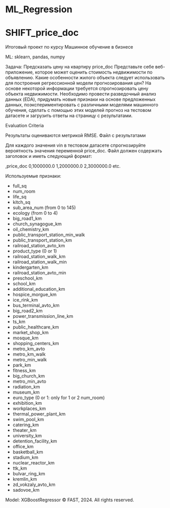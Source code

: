 # ML_Regression

# SHIFT_price_doc
Итоговый проект по курсу Машинное обучение в бизнесе

ML: sklearn, pandas, numpy 

Задача: Предсказать цену на квартиру price_doc
Представьте себе веб-приложение, которое может оценить стоимость недвижимости по объявлению. Какие особенности жилого объекта следует использовать для построения регрессионной модели прогнозирования цен? На основе некоторой информации требуется спрогнозировать цену объекта недвижимости. Необходимо провести разведочный анализ данных (EDA), придумать новые признаки на основе предложенных данных, поэкспериментировать с различными моделями машинного обучения, сделать с помощью этих моделей прогноз на тестовом датасете и загрузить ответы на страницу с результатами.

Evaluation Criteria

Результаты оцениваются метрикой RMSE.
Файл с результатами

Для каждого значения vin в тестовом датасете спрогнозируйте вероятность значения переменной price_doc. Файл должен содержать заголовок и иметь следующий формат:

,price_doc
0,1000000.0
1,2000000.0
2,3000000.0
etc.


Используемые признаки:

* full_sq
* num_room
* life_sq
* kitch_sq
* sub_area_num (from 0 to 145)
* ecology (from 0 to 4)
* big_road1_km
* church_synagogue_km
* oil_chemistry_km
* public_transport_station_min_walk
* public_transport_station_km
* railroad_station_avto_km
* product_type (0 or 1)
* railroad_station_walk_km
* railroad_station_walk_min
* kindergarten_km
* railroad_station_avto_min
* preschool_km
* school_km
* additional_education_km
* hospice_morgue_km
* ice_rink_km
* bus_terminal_avto_km
* big_road2_km
* power_transmission_line_km
* ts_km
* public_healthcare_km
* market_shop_km
* mosque_km
* shopping_centers_km
* metro_km_avto
* metro_km_walk
* metro_min_walk
* park_km
* fitness_km
* big_church_km
* metro_min_avto
* radiation_km
* museum_km
* euro_type (0 or 1: only for 1 or 2 num_room)
* exhibition_km
* workplaces_km
* thermal_power_plant_km
* swim_pool_km
* catering_km
* theater_km
* university_km
* detention_facility_km
* office_km
* basketball_km
* stadium_km
* nuclear_reactor_km
* ttk_km
* bulvar_ring_km
* kremlin_km
* zd_vokzaly_avto_km
* sadovoe_km

Model: XGBoostRegressor
©️ FAST, 2024. All rights reserved.​
